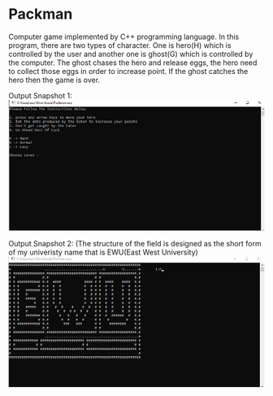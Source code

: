 # Packman
Computer game implemented by C++ programming language. In this program, there are two types of character. One is hero(H) which is controlled by the user and another one is ghost(G) which is controlled by the computer. The ghost chases the hero and release eggs, the hero need to collect those eggs in order to increase point. If the ghost catches the hero then the game is over.


Output Snapshot 1:
![](Output_snapsort/img1.PNG)

Output Snapshot 2: (The structure of the field is designed as the short form of my univeristy name that is EWU(East West University)
![](Output_snapsort/img2.PNG)
